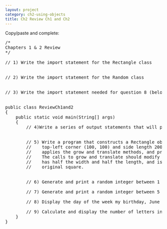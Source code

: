 ```yaml
---
layout: project
category: ch2-using-objects
title: Ch2 Review Ch1 and Ch2
---
```

Copy/paste and complete:
<pre>
/*
Chapters 1 & 2 Review
*/

// 1) Write the import statement for the Rectangle class


// 2) Write the import statement for the Random class


// 3) Write the import statement needed for question 8 (below)


public class ReviewCh1and2
{
	public static void main(String[] args)
	{
		// 4)Write a series of output statements that will produce a smiley face


		// 5) Write a program that constructs a Rectangle object square with
		//    top-left corner (100, 100) and side length 200, prints its location,
		//    applies the grow and translate methods, and prints the location again.
		//    The calls to grow and translate should modify the square so that it
		//    has half the width and half the length, and is centered in the
		//    original square.


		// 6) Generate and print a random integer between 1 and 100, inclusive.

		// 7) Generate and print a random integer between 5 and 10, inclusive.

		// 8) Display the day of the week my birthday, June 15th, was on this year.

		// 9) Calculate and display the number of letters in the word "Bradley".
	}
}
</pre>
